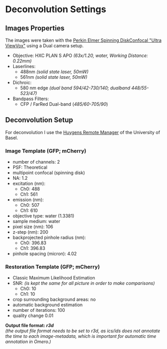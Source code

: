 # Deconvolution Settings


## Images Properties
The images were taken with the [Perkin Elmer Spinning DiskConfocal "Ultra ViewVox"](https://www.biozentrum.unibas.ch/abteilungen/imaging-cre-facility-imcf/microscope-systems/perkinelmer-ultraview-vox/) using a Dual camera setup.
- Objective: HXC PLAN S APO _(63x/1.20, water, Working Distance: 0.22mm)_
- Laserlines:  
  - 488nm _(solid state laser, 50mW)_
  - 561nm _(solid state laser, 50mW)_
- Dichroic:
  - 580 nm edge _(dual band 594/42-730/140; dualband 448/55-523/47)_
- Bandpass Filters:
  - CFP / FarRed Dual-band (_485/60-705/90_)

## Deconvolution Setup
For deconvolution I use the [Huygens Remote Manager](https://svi.nl/FrontPage)
of the University of Basel.

### Image Template (GFP; mCherry)
- number of channels: 2
- PSF: Theoretical
- multipoint confocal (spinning disk)
- NA: 1.2
- excitation (nm):
  - Ch0: 488
  - Ch1: 561
- emission (nm):
  - Ch0: 507
  - Ch1: 610
- objective type: water (1.3381)
- sample medium: water
- pixel size (nm): 106
- z-step (nm): 200
- backprojected pinhole radius (nm):
  - Ch0: 396.83
  - Ch1: 396.83
- pinhole spacing (micron): 4.02

### Restoration Template (GFP; mCherry)
- Classic Maximum Likelihood Estimation
- SNR: _(is kept the same for all picture in order to make comparisons)_
  - Ch0: 10
  - Ch1: 10
- crop surrounding background areas: no
- automatic background estimation
- number of iterations: 100
- quality change 0.01


__Output file format: *r3d*__  
_(the output file format needs to be set to r3d, as ics/ids does not annotate the time to each image-metadata, which is important for automatic time annotation in Omero.)_
